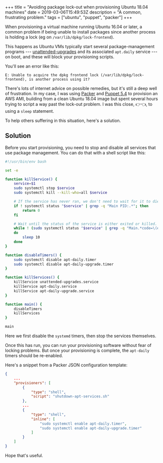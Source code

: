 +++
title = "Avoiding package lock-out when provisioning Ubuntu 18.04 machines"
date = 2019-03-06T15:49:53Z
description = "A common, frustrating problem."
tags = ["ubuntu", "puppet", "packer"]
+++

When provisioning a virtual machine running Ubuntu 16.04 or later, a common problem
if being unable to install packages since another process is holding a lock (eg
on `/var/lib/dpkg/lock-frontend`). 

This happens as Ubuntu VMs typically start several package-management programs --- [unattended-upgrades](https://help.ubuntu.com/lts/serverguide/automatic-updates.html.en) 
and its associated `apt.daily` service --- on boot, and these will block
your provisioning scripts. 

You'll see an error like this:
```text
E: Unable to acquire the dpkg frontend lock (/var/lib/dpkg/lock-frontend), is another process using it?
```

There's lots of internet advice on possible remedies, but it's still a deep well
of frustration. In my case, I was using [Packer](https://www.packer.io/) and [Puppet 5.4](https://puppet.com/docs/puppet/5.4/index.html) to provision an AWS AMI, building
from a clean Ubuntu 18.04 image but spent several hours trying to script a way
past the lock-out problem. I was this close, 👉👈, to using a `sleep` statement.

To help others suffering in this situation, here's a solution.

## Solution

Before you start provisioning, you need to stop and disable all services that use 
package management. You can do that with a shell script like this:

```bash
#!/usr/bin/env bash

set -e

function killService() {
    service=$1
    sudo systemctl stop $service
    sudo systemctl kill --kill-who=all $service

    # If the service has never ran, we don't need to wait for it to die
    if ! systemctl status "$service" | grep -q "Main PID:.*"; then
        return 0
    fi

    # Wait until the status of the service is either exited or killed.
    while ! (sudo systemctl status "$service" | grep -q "Main.*code=\(exited\|killed\)")
    do
        sleep 10
    done
}

function disableTimers() {
    sudo systemctl disable apt-daily.timer
    sudo systemctl disable apt-daily-upgrade.timer
}

function killServices() {
    killService unattended-upgrades.service
    killService apt-daily.service
    killService apt-daily-upgrade.service
}

function main() {
    disableTimers
    killServices
}

main
```

Here we first disable the `systemd` timers, then stop the services themselves.

Once this has run, you can run your provisioning software without fear of
locking problems. But once your provisioning is complete, the `apt-daily` timers should be
re-enabled. 

Here's a snippet from a Packer JSON configuration template:

```json
{
    ...
    "provisioners": [
        {
            "type": "shell",
            "script": "shutdown-apt-services.sh"
        },
        ...
        {
            "type": "shell",
            "inline": [
                "sudo systemctl enable apt-daily.timer",
                "sudo systemctl enable apt-daily-upgrade.timer"
            ]
        }
    ]
}
```

Hope that's useful.
